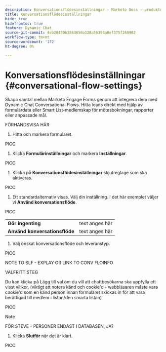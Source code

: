 ```yaml
---
description: Konversationsflödesinställningar - Marketo Docs - produktdokumentation
title: Konversationsflödesinställningar
hide: true
hidefromtoc: true
feature: Dynamic Chat
source-git-commit: 4eb28480b3863650a128a56393a8ef375f268982
workflow-type: tm+mt
source-wordcount: '172'
ht-degree: 0%

---
```


# Konversationsflödesinställningar {#conversational-flow-settings}

Skapa samtal mellan Marketo Engage Forms genom att integrera dem med Dynamic Chat Conversational Flows. Hitta leads direkt med hjälp av formulärdata eller Smart List-medlemskap för mötesbokningar, rapporter eller anpassade mål.

FÖRHANDSVISA HÄR

1. Hitta och markera formuläret.

PICC

1. Klicka **Formulärinställningar** och markera **Inställningar**.

PICC

1. Klicka på **Konversationsflödesinställningar** skjutreglage som ska aktiveras.

PICC

1. Ett standardalternativ visas. Välj din inställning. I det här exemplet väljer vi **Använd konversationsflöde**.

PICC

<table style="table-layout:auto"> 
 <tbody> 
  <tr> 
   <td><b>Gör ingenting</b></td> 
   <td>text anges här</td>
  </tr> 
  <tr> 
   <td><b>Använd konversationsflöde</b></td> 
   <td>text anges här</td>
  </tr>
 </tbody> 
</table>

1. Välj önskat konversationsflöde och leveranstyp.

PICC

NOTE TO SLF - EXPLAY OR LINK TO CONV FLOINFO

VALFRITT STEG

Du kan klicka på Lägg till val om du vill att chattbesökarna ska uppfylla ett visst villkor. (viktigt att notera känd och cookie&#39;d - webbläsaren måste vara cookie&#39;d som en känd person innan formuläret skickas in för att vara berättigad till medlem i listan/den smarta listan)

PICC

>[!NOTE]
>
>FÖR STEVE - PERSONER ENDAST I DATABASEN, JA?

1. Klicka **Slutför** när det är klart.

PICC
